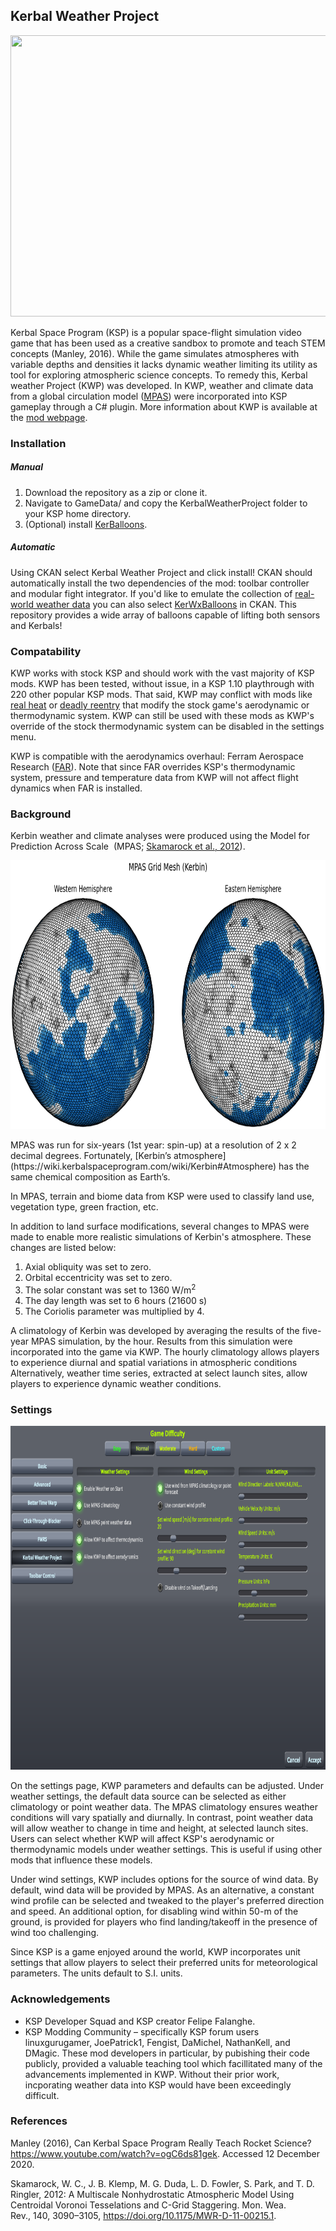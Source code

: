 ## Kerbal Weather Project 
<p align="center">
  <img width="800" height="450" src="Figures/olrtoa_hrly.gif">
</p>

Kerbal Space Program (KSP) is a popular space-flight simulation video game that has been used as a creative sandbox to promote and teach STEM concepts (Manley, 2016). While the game simulates atmospheres with variable depths and densities it lacks dynamic weather limiting its utility as tool for exploring atmospheric science concepts. To remedy this, Kerbal weather Project (KWP) was developed. In KWP, weather and climate data from a global circulation model ([MPAS](https://mpas-dev.github.io/)) were incorporated into KSP gameplay through a C# plugin. More information about KWP is available at the [mod webpage](https://kerbalwxproject.space).

### Installation

##### Manual

1. Download the repository as a zip or clone it.
2. Navigate to GameData/ and copy the KerbalWeatherProject folder to your KSP home directory.
3. (Optional) install [KerBalloons](https://github.com/cmac994/KerBalloons).

##### Automatic

Using CKAN select Kerbal Weather Project and click install! CKAN should automatically install the two dependencies of the mod: toolbar controller and modular fight integrator. If you'd like to emulate the collection of [real-world weather data](https://www.weather.gov/upperair/factsheet) you can also select [KerWxBalloons](https://github.com/cmac994/KerBalloons) in CKAN. This repository provides a wide array of balloons capable of lifting both sensors and Kerbals!

### Compatability

KWP works with stock KSP and should work with the vast majority of KSP mods. KWP has been tested, without issue, in a KSP 1.10 playthrough with 220 other popular KSP mods. That said, KWP may conflict with mods like [real heat](https://forum.kerbalspaceprogram.com/index.php?/topic/115066-113-realheat-minimalist-v43-july-3/) or [deadly reentry](https://forum.kerbalspaceprogram.com/index.php?/topic/50296-181-deadly-reentry-v774-the-maat-edition-nov-6th-2019/) that modify the stock game's aerodynamic or thermodynamic system. KWP can still be used with these mods as KWP's override of the stock thermodynamic system can be disabled in the settings menu. 

KWP is compatible with the aerodynamics overhaul: Ferram Aerospace Research ([FAR](https://github.com/dkavolis/Ferram-Aerospace-Research)). Note that since FAR overrides KSP's thermodynamic system, pressure and temperature data from KWP will not affect flight dynamics when FAR is installed.

### Background

Kerbin weather and climate analyses were produced using the Model for Prediction Across Scale  (MPAS; [Skamarock et al., 2012](https://doi.org/10.1175/MWR-D-11-00215.1)). 
<p align="center">
  <img width="800" height="430" src="Figures/MPAS_Mesh.png">
</p>
MPAS was run for six-years (1st year: spin-up) at a resolution of 2 x 2 decimal degrees. Fortunately, [Kerbin’s atmosphere](https://wiki.kerbalspaceprogram.com/wiki/Kerbin#Atmosphere) has the same chemical composition as Earth’s.

In MPAS, terrain and biome data from KSP were used to classify land use, vegetation type, green fraction, etc.

In addition to land surface modifications, several changes to MPAS were made to enable more realistic simulations of Kerbin's atmosphere. These changes are listed below:
1. Axial obliquity was set to zero.
1. Orbital eccentricity was set to zero.
1. The solar constant was set to 1360 W/m<sup>2</sup>
1. The day length was set to 6 hours (21600 s)
1. The Coriolis parameter was multiplied by 4.

A climatology of Kerbin was developed by averaging the results of the five-year MPAS simulation, by the hour. Results from this simulation were incorporated into the game via KWP. The hourly climatology allows players to experience diurnal and spatial variations in atmospheric conditions Alternatively, weather time series, extracted at select launch sites, allow players to experience dynamic weather conditions.

### Settings
<p align="center">
  <img width="900" height="550" src="Figures/KSP_Settings.PNG">
</p>

On the settings page, KWP parameters and defaults can be adjusted. Under weather settings, the default data source can be selected as either climatology or point weather data. The MPAS climatology ensures weather conditions will vary spatially and diurnally. In contrast, point weather data will allow weather to change in time and height, at selected launch sites. Users can select whether KWP will affect KSP's aerodynamic or thermodynamic models under weather settings. This is useful if using other mods that influence these models.

Under wind settings, KWP includes options for the source of wind data. By default, wind data will be provided by MPAS. As an alternative, a constant wind profile can be selected and tweaked to the player's preferred direction and speed. An additional option, for disabling wind within 50-m of the ground, is provided for players who find landing/takeoff in the presence of wind too challenging.

Since KSP is a game enjoyed around the world, KWP incorporates unit settings that allow players to select their preferred units for meteorological parameters. The units default to S.I. units.

### Acknowledgements

* KSP Developer Squad and KSP creator Felipe Falanghe.
* KSP Modding Community – specifically KSP forum users linuxgurugamer, JoePatrick1, Fengist, DaMichel, NathanKell, and DMagic. These mod developers in particular, by pubishing their code publicly, provided a valuable teaching tool which facillitated many of the advancements implemented in KWP. Without their prior work, incporating weather data into KSP would have been exceedingly difficult.

### References
Manley (2016), Can Kerbal Space Program Really Teach Rocket Science? https://www.youtube.com/watch?v=ogC6ds81gek. Accessed 12 December 2020.

Skamarock, W. C., J. B. Klemp, M. G. Duda, L. D. Fowler, S. Park, and T. D. Ringler, 2012: A Multiscale Nonhydrostatic Atmospheric Model Using Centroidal Voronoi Tesselations and C-Grid Staggering. Mon. Wea. Rev., 140, 3090–3105, https://doi.org/10.1175/MWR-D-11-00215.1. 
